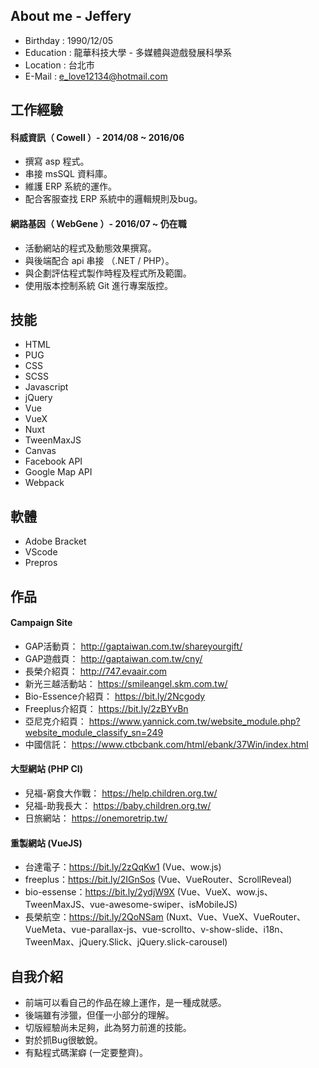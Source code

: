 ## About me - Jeffery

* Birthday : 1990/12/05
* Education : 龍華科技大學 - 多媒體與遊戲發展科學系
* Location : 台北市
* E-Mail : e_love12134@hotmail.com

## 工作經驗

#### 科威資訊（ Cowell ）- 2014/08 ~ 2016/06

* 撰寫 asp 程式。
* 串接 msSQL 資料庫。
* 維護 ERP 系統的運作。
* 配合客服查找 ERP 系統中的邏輯規則及bug。

#### 網路基因（ WebGene ）- 2016/07 ~ 仍在職

* 活動網站的程式及動態效果撰寫。
* 與後端配合 api 串接 （.NET / PHP）。
* 與企劃評估程式製作時程及程式所及範圍。
* 使用版本控制系統 Git 進行專案版控。

## 技能

* HTML
* PUG
* CSS
* SCSS
* Javascript
* jQuery
* Vue
* VueX
* Nuxt
* TweenMaxJS
* Canvas
* Facebook API
* Google Map API
* Webpack

## 軟體

* Adobe Bracket
* VScode
* Prepros


## 作品

#### Campaign Site
* GAP活動頁： http://gaptaiwan.com.tw/shareyourgift/
* GAP遊戲頁： http://gaptaiwan.com.tw/cny/
* 長榮介紹頁： http://747.evaair.com
* 新光三越活動站： https://smileangel.skm.com.tw/
* Bio-Essence介紹頁： https://bit.ly/2Ncgody
* Freeplus介紹頁： https://bit.ly/2zBYvBn
* 亞尼克介紹頁： https://www.yannick.com.tw/website_module.php?website_module_classify_sn=249
* 中國信託： https://www.ctbcbank.com/html/ebank/37Win/index.html

#### 大型網站 (PHP CI)

* 兒福-窮食大作戰： https://help.children.org.tw/
* 兒福-助我長大： https://baby.children.org.tw/
* 日旅網站： https://onemoretrip.tw/

#### 重製網站 (VueJS)

* 台達電子：https://bit.ly/2zQqKw1 (Vue、wow.js)
* freeplus：https://bit.ly/2IGnSos (Vue、VueRouter、ScrollReveal)
* bio-essense：https://bit.ly/2ydjW9X (Vue、VueX、wow.js、TweenMaxJS、vue-awesome-swiper、isMobileJS)
* 長榮航空：https://bit.ly/2QoNSam (Nuxt、Vue、VueX、VueRouter、VueMeta、vue-parallax-js、vue-scrollto、v-show-slide、i18n、TweenMax、jQuery.Slick、jQuery.slick-carousel)

## 自我介紹

* 前端可以看自己的作品在線上運作，是一種成就感。
* 後端雖有涉獵，但僅一小部分的理解。
* 切版經驗尚未足夠，此為努力前進的技能。
* 對於抓Bug很敏銳。
* 有點程式碼潔癖 (一定要整齊)。
